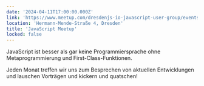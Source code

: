 ```yaml
---
date: '2024-04-11T17:00:00.000Z'
link: 'https://www.meetup.com/dresdenjs-io-javascript-user-group/events/wwdfrqygcgbpb/'
location: 'Hermann-Mende-Straße 4, Dresden'
title: 'JavaScript Meetup'
locked: false
---
```

JavaScript ist besser als gar keine Programmiersprache ohne Metaprogrammierung und First-Class-Funktionen.

Jeden Monat treffen wir uns zum Besprechen von aktuellen Entwicklungen und lauschen Vorträgen und kickern und quatschen!
